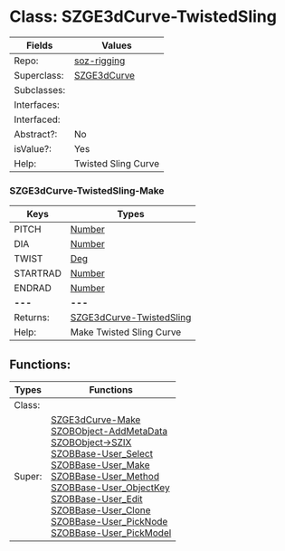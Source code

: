 
# Class:	SZGE3dCurve-TwistedSling

| Fields | Values |
| --------- | --------- |
| Repo: | [soz-rigging](/repos/soz-rigging.html) |
| Superclass: | [SZGE3dCurve](SZGE3dCurve.html) |
| Subclasses: |  |
| Interfaces: |  |
| Interfaced: |  |
| Abstract?: | No |
| isValue?: | Yes |
| Help: | Twisted Sling Curve |

### SZGE3dCurve-TwistedSling-Make

| Keys | Types |
| --------- | --------- |
| PITCH | [Number](Number.html) |
| DIA | [Number](Number.html) |
| TWIST | [Deg](Deg.html) |
| STARTRAD | [Number](Number.html) |
| ENDRAD | [Number](Number.html) |
| **---** | **---** |
| Returns: | [SZGE3dCurve-TwistedSling](SZGE3dCurve-TwistedSling.html) |
| Help: | Make Twisted Sling Curve |


## Functions:

| Types | Functions |
| --------- | --------- |
| Class: |  |
| Super: | [SZGE3dCurve-Make](SZGE3dCurve.html) <br> [SZOBObject-AddMetaData](SZOBObject.html) <br> [SZOBObject->SZIX](SZOBObject.html) <br> [SZOBBase-User_Select](SZOBBase.html) <br> [SZOBBase-User_Make](SZOBBase.html) <br> [SZOBBase-User_Method](SZOBBase.html) <br> [SZOBBase-User_ObjectKey](SZOBBase.html) <br> [SZOBBase-User_Edit](SZOBBase.html) <br> [SZOBBase-User_Clone](SZOBBase.html) <br> [SZOBBase-User_PickNode](SZOBBase.html) <br> [SZOBBase-User_PickModel](SZOBBase.html) |


